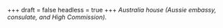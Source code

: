 
+++
draft = false
headless = true
+++
_Australia house (Aussie embassy, consulate, and High Commission)._

